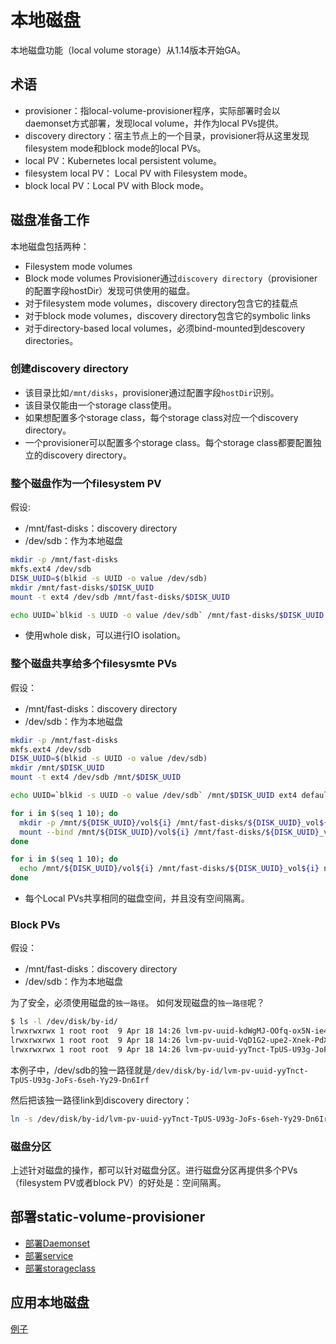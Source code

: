 # 本地磁盘
本地磁盘功能（local volume storage）从1.14版本开始GA。
## 术语
* provisioner：指local-volume-provisioner程序，实际部署时会以daemonset方式部署，发现local volume，并作为local PVs提供。
* discovery directory：宿主节点上的一个目录，provisioner将从这里发现filesystem mode和block mode的local PVs。
* local PV：Kubernetes local persistent volume。
* filesystem local PV： Local PV with Filesystem mode。
* block local PV：Local PV with Block mode。

## 磁盘准备工作
本地磁盘包括两种：
* Filesystem mode volumes
* Block mode volumes
Provisioner通过`discovery directory`（provisioner的配置字段hostDir）发现可供使用的磁盘。
* 对于filesystem mode volumes，discovery directory包含它的挂载点
* 对于block mode volumes，discovery directory包含它的symbolic links
* 对于directory-based local volumes，必须bind-mounted到descovery directories。
### 创建discovery directory
* 该目录比如`/mnt/disks`，provisioner通过配置字段`hostDir`识别。
* 该目录仅能由一个storage class使用。
* 如果想配置多个storage class，每个storage class对应一个discovery directory。
* 一个provisioner可以配置多个storage class。每个storage class都要配置独立的discovery directory。

### 整个磁盘作为一个filesystem PV
假设:
* /mnt/fast-disks：discovery directory
* /dev/sdb：作为本地磁盘
```sh
mkdir -p /mnt/fast-disks
mkfs.ext4 /dev/sdb
DISK_UUID=$(blkid -s UUID -o value /dev/sdb)
mkdir /mnt/fast-disks/$DISK_UUID
mount -t ext4 /dev/sdb /mnt/fast-disks/$DISK_UUID

echo UUID=`blkid -s UUID -o value /dev/sdb` /mnt/fast-disks/$DISK_UUID ext4 defaults 0 2 | tee -a /etc/fstab

```
* 使用whole disk，可以进行IO isolation。
### 整个磁盘共享给多个filesysmte PVs
假设：
* /mnt/fast-disks：discovery directory
* /dev/sdb：作为本地磁盘
```sh
mkdir -p /mnt/fast-disks
mkfs.ext4 /dev/sdb
DISK_UUID=$(blkid -s UUID -o value /dev/sdb)
mkdir /mnt/$DISK_UUID
mount -t ext4 /dev/sdb /mnt/$DISK_UUID

echo UUID=`blkid -s UUID -o value /dev/sdb` /mnt/$DISK_UUID ext4 defaults 0 2 | tee -a /etc/fstab

for i in $(seq 1 10); do
  mkdir -p /mnt/${DISK_UUID}/vol${i} /mnt/fast-disks/${DISK_UUID}_vol${i}
  mount --bind /mnt/${DISK_UUID}/vol${i} /mnt/fast-disks/${DISK_UUID}_vol${i}
done

for i in $(seq 1 10); do
  echo /mnt/${DISK_UUID}/vol${i} /mnt/fast-disks/${DISK_UUID}_vol${i} none bind 0 0 | tee -a /etc/fstab
done
```
* 每个Local PVs共享相同的磁盘空间，并且没有空间隔离。

### Block PVs
假设：
* /mnt/fast-disks：discovery directory
* /dev/sdb：作为本地磁盘

为了安全，必须使用磁盘的`独一路径`。
如何发现磁盘的`独一路径`呢？
```sh
$ ls -l /dev/disk/by-id/
lrwxrwxrwx 1 root root  9 Apr 18 14:26 lvm-pv-uuid-kdWgMJ-OOfq-ox5N-ie4E-NU2h-8zPJ-edX1Og -> ../../sde
lrwxrwxrwx 1 root root  9 Apr 18 14:26 lvm-pv-uuid-VqD1G2-upe2-Xnek-PdXD-mkOT-LhSv-rUV2is -> ../../sdc
lrwxrwxrwx 1 root root  9 Apr 18 14:26 lvm-pv-uuid-yyTnct-TpUS-U93g-JoFs-6seh-Yy29-Dn6Irf -> ../../sdb
```
本例子中，/dev/sdb的独一路径就是`/dev/disk/by-id/lvm-pv-uuid-yyTnct-TpUS-U93g-JoFs-6seh-Yy29-Dn6Irf`

然后把该独一路径link到discovery directory：
```sh
ln -s /dev/disk/by-id/lvm-pv-uuid-yyTnct-TpUS-U93g-JoFs-6seh-Yy29-Dn6Irf /mnt/fast-disks
```
### 磁盘分区
上述针对磁盘的操作，都可以针对磁盘分区。进行磁盘分区再提供多个PVs（filesystem PV或者block PV）的好处是：空间隔离。

## 部署static-volume-provisioner
* [部署Daemonset](provisioner.yaml)
* [部署service](provisioner.svc.yaml)
* [部署storageclass](storageclass.yaml)

## 应用本地磁盘
[例子](statefulset.example.yaml)